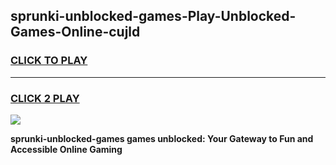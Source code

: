 
## sprunki-unblocked-games-Play-Unblocked-Games-Online-cujld
<h3>
<a href="https://premium76.site?title=sprunki-unblocked-games&ref=25A">CLICK TO PLAY</a></h3>
<hr>

<h3>
<a href="https://premium76.site?title=sprunki-unblocked-games&ref=25A">CLICK 2 PLAY</a>
  
</h3>

<a href="https://premium76.site?title=sprunki-unblocked-games&ref=25A"><img src="https://clearcache.store/games.png"></a>


**sprunki-unblocked-games games unblocked: Your Gateway to Fun and Accessible Online Gaming**
